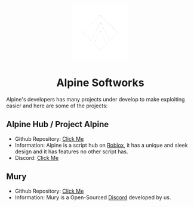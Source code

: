 <p align="center">
  <a href="https://github.com/AlpineSoftworks" rel="noopener" target="_blank"><img width="150" src="https://github.com/AlpineSoftworks/.github/blob/main/profile/AlpineNoBG.png?raw=true" alt="Alpine logo"></a>
</p>

<h1 align="center">Alpine Softworks</h1>
Alpine's developers has many projects under develop to make exploiting easier and here are some of the projects:

## Alpine Hub / Project Alpine
* Github Repository: [Click Me](https://github.com/AlpineSoftworks/Alpine)
* Information: Alpine is a script hub on [Roblox](https://roblox.com/), it has a unique and sleek design and it has features no other script has.
* Discord: [Click Me](https://UNKNOWN)

## Mury
* Github Repository: [Click Me](https://github.com/AlpineSoftworks/Mury)
* Information: Mury is a Open-Sourced [Discord](https://discord.com) developed by us. 
